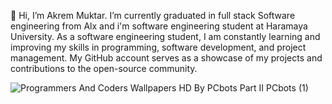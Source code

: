 

👋 Hi, I’m Akrem Muktar. I’m currently graduated in full stack Software engineering from Alx and i'm software engineering student at Haramaya University. As a software engineering student, I am constantly learning and improving my skills in programming, software development, and project management. My GitHub account serves as a showcase of my projects and contributions to the open-source community.

![Programmers And Coders Wallpapers HD By PCbots   Part   II PCbots (1)](https://user-images.githubusercontent.com/87162921/234808856-8b8bdd8d-1399-43bf-a68c-54ccd855f424.png)
<!---
Abualiy/Abualiy is a ✨ special ✨ repository because its `README.md` (this file) appears on your GitHub profile.
You can click the Preview link to take a look at your changes.
--->
